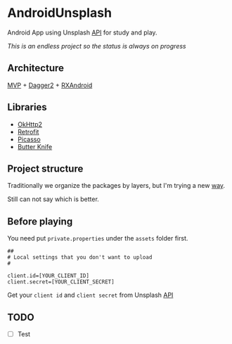# AndroidUnsplash

Android App using Unsplash [API](https://unsplash.com/developers) for study and play.

*This is an endless project so the status is always on progress*

## Architecture

[MVP](https://github.com/googlesamples/android-architecture) + [Dagger2](https://google.github.io/dagger/) + [RXAndroid](https://github.com/ReactiveX/RxAndroid)

## Libraries

- [OkHttp2](http://square.github.io/okhttp/)
- [Retrofit](https://square.github.io/retrofit/)
- [Picasso](http://square.github.io/picasso/)
- [Butter Knife](http://jakewharton.github.io/butterknife/)

## Project structure

Traditionally we organize the packages by layers, but I'm trying a new [way](https://medium.com/@cesarmcferreira/package-by-features-not-layers-2d076df1964d#.crq09v17m).

Still can not say which is better.

## Before playing
You need put `private.properties` under the `assets` folder first.
```
##
# Local settings that you don't want to upload
#

client.id=[YOUR_CLIENT_ID]
client.secret=[YOUR_CLIENT_SECRET]
```
Get your `client id` and `client secret` from Unsplash [API](https://unsplash.com/developers)

## TODO
- [ ] Test